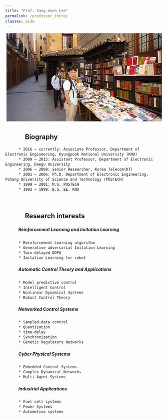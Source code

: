 ```yaml
---
title: "Prof. Sang moon Lee"
permalink: /professor_intro/
classes: wide
---
```


<p align="center"><img src="/assets/images/professor.jpg"></p>

## 　　　Biography

          * 2016 ~ currently: Associate Professor, Department of Electronic Engineering, Kyungpook National University (KNU)
          * 2009 ~ 2015: Assistant Professor, Department of Electronic Engineering, Daegu University
          * 2006 ~ 2008: Senior Researcher, Korea Telecom(KT)
          * 2001 ~ 2006: Ph.D. Department of Electronic Engineering, Pohang University of Science and Technology (POSTECH)
          * 1999 ~ 2001: M.S. POSTECH
          * 1992 ~ 1999: B.S. EE. KNU
          
<br>
          
## 　　　Research interests
##### 　　　Reinforcement Learning and Imitation Learning
          * Reinforcement Learning algorithm
          * Generative adversarial Imitation Learning
          * Twin-delayed DDPG
          * Imitation Learning for robot
          
##### 　　　Automatic Control Theory and Applications
          * Model predictive control
          * Intelligent Control
          * Nonlinear Dynamical Systems
          * Robust Control Theory
          
##### 　　　Networked Control Systems
          * Sampled-data control
          * Quantization
          * time-delay
          * Synchronization
          * Genetic Regulatory Networks
          
##### 　　　Cyber Physical Systems
          * Embedded Control Systems
          * Complex Dynamical Networks
          * Multi-Agent Systems 
          
##### 　　　Industrial Applications
          * Fuel cell systems
          * Power Systems
          * Automotive systems

